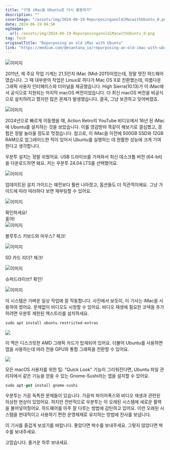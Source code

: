 ```yaml
---
title: "구형 iMac을 Ubuntu로 다시 활용하기"
description: ""
coverImage: "/assets/img/2024-06-19-RepurposinganoldiMacwithUbuntu_0.png"
date: 2024-06-19 04:50
ogImage: 
  url: /assets/img/2024-06-19-RepurposinganoldiMacwithUbuntu_0.png
tag: Tech
originalTitle: "Repurposing an old iMac with Ubuntu"
link: "https://medium.com/@esantana_io/repurposing-an-old-imac-with-ubuntu-650d97a138c5"
---
```




![이미지](/assets/img/2024-06-19-RepurposinganoldiMacwithUbuntu_0.png)

2011년, 제 주요 작업 기계는 21.5인치 iMac (Mid-2011)이었는데, 정말 멋진 하드웨어였습니다. 그 때 대부분의 작업은 Linux로 하다가 Mac OS X로 전환했는데, 아름다운 그래픽 사용자 인터페이스와 터미널을 제공했습니다. High Sierra(10.13)가 이 iMac에서 공식으로 지원되는 마지막 macOS 버전이었습니다. 더 최신 macOS 버전을 비공식으로 설치하려고 했지만 많은 문제가 발생했습니다. 결국, 그냥 보관하고 잊어버렸죠.

![이미지](/assets/img/2024-06-19-RepurposinganoldiMacwithUbuntu_1.png)

2024년으로 빠르게 이동했을 때, Action Retro의 YouTube 비디오에서 16년 된 iMac에 Ubuntu를 설치하는 것을 보았습니다. 이를 영감받아 똑같이 해보기로 결심했고, 경험은 정말 놀라울 정도로 멋졌습니다. 참고로, 이 iMac을 이전에 500GB SSD와 12GB RAM으로 업그레이드한 적이 있어서 Ubuntu를 실행하는 데 원활한 성능에 크게 기여한다고 생각합니다.


<div class="content-ad"></div>

우분투 설치는 정말 쉬웠어요. USB 드라이브를 가져와서 최신 데스크톱 버전 (64-bit)을 다운로드하면 돼요. 저는 우분투 24.04 LTS를 선택했어요. 

![이미지](/assets/img/2024-06-19-RepurposinganoldiMacwithUbuntu_2.png)

업데이트된 설치 가이드는 예전보다 훨씬 나아졌고, 옵션들도 더 직관적이에요. 그냥 가이드에 따라 따라하다 보면 재부팅할 수 있어요.

![이미지](/assets/img/2024-06-19-RepurposinganoldiMacwithUbuntu_3.png)

<div class="content-ad"></div>

확인하세요!  
홍어!  
![이미지](/assets/img/2024-06-19-RepurposinganoldiMacwithUbuntu_4.png)

<div class="content-ad"></div>

블루투스 키보드와 마우스? 체크!

![이미지](/assets/img/2024-06-19-RepurposinganoldiMacwithUbuntu_5.png)

SD 카드 리더? 체크!

![이미지](/assets/img/2024-06-19-RepurposinganoldiMacwithUbuntu_6.png)

<div class="content-ad"></div>

슈퍼드라이브? 확인!

![이미지](/assets/img/2024-06-19-RepurposinganoldiMacwithUbuntu_7.png)

이 시스템은 가벼운 일상 작업에 잘 작동합니다. 사진에서 보듯이, 이 기사는 iMac을 사용하여 썼어요. 문제없이 비디오도 시청할 수 있어요. 비디오 재생에 필요한 코덱을 추가하려면 우분투 제한된 엑스트라를 설치하세요.

```js
sudo apt install ubuntu-restricted-extras
```

<div class="content-ad"></div>

<img src="/assets/img/2024-06-19-RepurposinganoldiMacwithUbuntu_8.png" />

이 맥은 디스크릿한 AMD 그래픽 카드가 탑재되어 있어요. 더불어 Ubuntu를 사용하면 앱을 사용하는데 따라 전용 GPU와 통합 그래픽을 전환할 수 있어요.

<img src="/assets/img/2024-06-19-RepurposinganoldiMacwithUbuntu_9.png" />

모든 macOS 사용자를 위한 팁: "Quick Look" 기능이 그리워진다면, Ubuntu 파일 관리자에서 같은 기능을 얻을 수 있는 Gnome-Sushi라는 앱을 설치할 수 있어요.

<div class="content-ad"></div>

```js
sudo apt-get install gnome-sushi
```

우분투는 가끔 독특한 문제들이 있습니다. 가끔씩 파이어폭스와 비디오 재생과 관련된 이상한 현상이 있었어요. 하지만 전반적으로 우분투는 이 오래된 시스템에 새로운 활력을 불어넣어줬어요. 하드웨어를 아주 잘 다루는 방법에 감탄하고 있어요. 이런 오래된 시스템을 현대적이고 사용하기 편한 운영체제로 유지하는 방법에 찬사를 보냅니다.

이 기사를 즐겁게 보셨기를 바랍니다. 좋았다면 박수를 보내주세요. 그렇지 않았다면 박수를 보내주세요.

고맙습니다. 즐거운 하루 보내세요.
